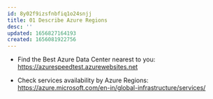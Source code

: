```yaml
---
id: 8y02f9izsfnbfiq1o24snjj
title: 01 Describe Azure Regions
desc: ''
updated: 1656827164193
created: 1656081922756
---
```


* Find the Best Azure Data Center nearest to you:  
<https://azurespeedtest.azurewebsites.net>

* Check services availability by Azure Regions:  
<https://azure.microsoft.com/en-in/global-infrastructure/services/>
